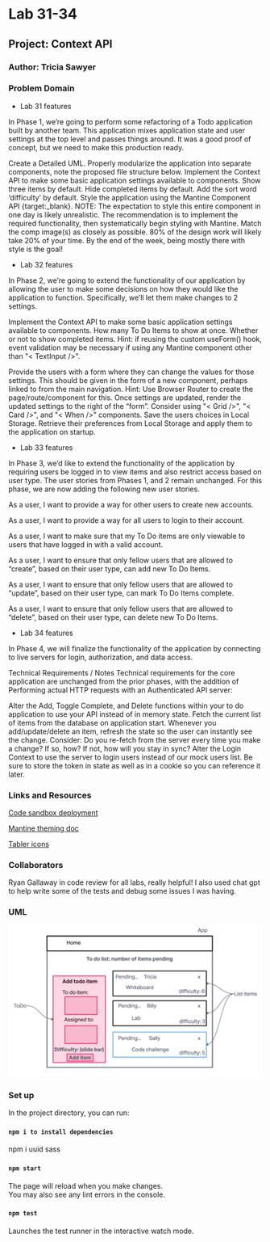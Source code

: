# Lab 31-34

## Project: Context API

### Author: Tricia Sawyer

### Problem Domain

- Lab 31 features

In Phase 1, we’re going to perform some refactoring of a Todo application built by another team. This application mixes application state and user settings at the top level and passes things around. It was a good proof of concept, but we need to make this production ready.

Create a Detailed UML.
Properly modularize the application into separate components, note the proposed file structure below.
Implement the Context API to make some basic application settings available to components.
Show three items by default.
Hide completed items by default.
Add the sort word ‘difficulty’ by default.
Style the application using the Mantine Component API {target:_blank}.
NOTE: The expectation to style this entire component in one day is likely unrealistic. The recommendation is to implement the required functionality, then systematically begin styling with Mantine. Match the comp image(s) as closely as possible. 80% of the design work will likely take 20% of your time. By the end of the week, being mostly there with style is the goal!

- Lab 32 features

In Phase 2, we’re going to extend the functionality of our application by allowing the user to make some decisions on how they would like the application to function. Specifically, we’ll let them make changes to 2 settings.

Implement the Context API to make some basic application settings available to components.
How many To Do Items to show at once.
Whether or not to show completed items.
Hint: if reusing the custom useForm() hook, event validation may be necessary if using any Mantine component other </br>
than "< TextInput />".

Provide the users with a form where they can change the values for those settings.
This should be given in the form of a new component, perhaps linked to from the main navigation.
Hint: Use Browser Router to create the page/route/component for this.
Once settings are updated, render the updated settings to the right of the “form”. Consider using "< Grid />", "< Card />", and "< When />" components.
Save the users choices in Local Storage.
Retrieve their preferences from Local Storage and apply them to the application on startup.

- Lab 33 features

In Phase 3, we’d like to extend the functionality of the application by requiring users be logged in to view items and also restrict access based on user type. The user stories from Phases 1, and 2 remain unchanged. For this phase, we are now adding the following new user stories.

As a user, I want to provide a way for other users to create new accounts.

As a user, I want to provide a way for all users to login to their account.

As a user, I want to make sure that my To Do items are only viewable to users that have logged in with a valid account.

As a user, I want to ensure that only fellow users that are allowed to “create”, based on their user type, can add new To Do Items.

As a user, I want to ensure that only fellow users that are allowed to “update”, based on their user type, can mark To Do Items complete.

As a user, I want to ensure that only fellow users that are allowed to “delete”, based on their user type, can delete new To Do Items.

- Lab 34 features

In Phase 4, we will finalize the functionality of the application by connecting to live servers for login, authorization, and data access.

Technical Requirements / Notes
Technical requirements for the core application are unchanged from the prior phases, with the addition of Performing actual HTTP requests with an Authenticated API server:

Alter the Add, Toggle Complete, and Delete functions within your to do application to use your API instead of in memory state.
Fetch the current list of items from the database on application start.
Whenever you add/update/delete an item, refresh the state so the user can instantly see the change.
Consider: Do you re-fetch from the server every time you make a change?
If so, how?
If not, how will you stay in sync?
Alter the Login Context to use the server to login users instead of our mock users list.
Be sure to store the token in state as well as in a cookie so you can reference it later.

### Links and Resources

[Code sandbox deployment](https://56gqkc-3000.csb.app/)

[Mantine theming doc](https://mantine.dev/theming/colors/)

[Tabler icons](https://tabler.io/icons)

### Collaborators

Ryan Gallaway in code review for all labs, really helpful! I also used chat gpt to help write some of the tests and debug some issues I was having.

### UML

![UML](./assets/lab31-UML.png)

### Set up

In the project directory, you can run:

#### `npm i to install dependencies`

npm i uuid sass

#### `npm start`

The page will reload when you make changes.\
You may also see any lint errors in the console.

#### `npm test`

Launches the test runner in the interactive watch mode.
